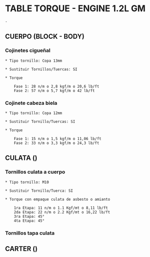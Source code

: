 

# TABLE TORQUE - ENGINE 1.2L GM

    -  


## CUERPO (BLOCK - BODY)

### Cojinetes cigueñal

    * Tipo tornillo: Copa 13mm
    
    * Sustituir Tornillos/Tuercas: SI
    
    * Torque

        Fase 1: 28 n/m o 2,8 kgf/m o 20,6 lb/ft
        Fase 2: 57 n/m o 5,7 kgf/m o 42 lb/ft

### Cojinete cabeza biela

    * Tipo tornillo: Copa 12mm
    
    * Sustituir Tornillo/Tuercas: SI

    * Torque
        
        Fase 1: 15 n/m o 1,5 kgf/m o 11,06 lb/ft
        Fase 2: 33 n/m o 3,3 kgf/m o 24,3 lb/ft



## CULATA ()

### Tornillos culata a cuerpo 

    * Tipo tornillo: M10

    * Sustituir Tornillo/Tuerca: SI
    
    * Torque con empaque culata de asbesto o amianto

        1ra Etapa: 11 n/m o 1.1 Kgf/mt o 8,11 lb/ft
        2da Etapa: 22 n/m o 2.2 Kgf/mt o 16,22 lb/ft  
        3ra Etapa: 45°
        4ta Etapa: 45°

### Tornillos tapa culata






## CARTER ()

